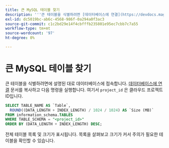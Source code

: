 ```yaml
---
title: 큰 MySQL 테이블 찾기
description: '''큰 테이블을 식별하려면 [데이터베이스에 연결](https://devdocs.magento.com/cloud/project/project-conf-files_services-mysql.html#connect-to-the-database) 문서에 설명된 대로 데이터베이스에 연결하고 다음 명령을 실행합니다. 여기서 ''project_id''는 클라우드 프로젝트 ID입니다.'''
exl-id: dc5019bc-ab6c-4568-986f-0a294a0f3ac3
source-git-commit: c1c2bd29e14f4cbfffb235801e95ec7cbb7c7a55
workflow-type: tm+mt
source-wordcount: '97'
ht-degree: 0%

---
```


# 큰 MySQL 테이블 찾기

큰 테이블을 식별하려면에 설명된 대로 데이터베이스에 접속합니다. [데이터베이스에 연결](https://devdocs.magento.com/cloud/project/project-conf-files_services-mysql.html#connect-to-the-database) 문서를 복사하고 다음 명령을 실행합니다. 여기서 `project_id` 은 클라우드 프로젝트 ID입니다.

```sql
SELECT TABLE_NAME AS `Table`,
  ROUND((DATA_LENGTH + INDEX_LENGTH) / 1024 / 1024) AS `Size (MB)`
FROM information_schema.TABLES
WHERE TABLE_SCHEMA = "<project_id>"
ORDER BY (DATA_LENGTH + INDEX_LENGTH) DESC;
```

전체 테이블 목록 및 크기가 표시됩니다. 목록을 살펴보고 크기가 커서 주의가 필요한 테이블을 확인할 수 있습니다.
